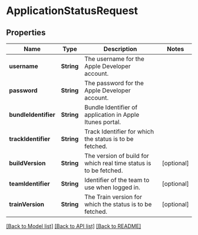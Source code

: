 # ApplicationStatusRequest

## Properties
Name | Type | Description | Notes
------------ | ------------- | ------------- | -------------
**username** | **String** | The username for the Apple Developer account. | 
**password** | **String** | The password for the Apple Developer account. | 
**bundleIdentifier** | **String** | Bundle Identifier of application in Apple Itunes portal. | 
**trackIdentifier** | **String** | Track Identifier for which the status is to be fetched. | 
**buildVersion** | **String** | The version of build for which real time status is to be fetched. | [optional] 
**teamIdentifier** | **String** | Identifier of the team to use when logged in. | [optional] 
**trainVersion** | **String** | The Train version for which the status is to be fetched. | [optional] 

[[Back to Model list]](../README.md#documentation-for-models) [[Back to API list]](../README.md#documentation-for-api-endpoints) [[Back to README]](../README.md)


